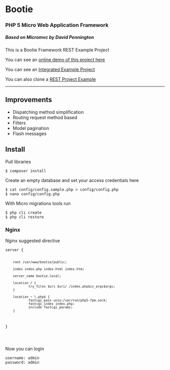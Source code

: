 <h1><i class='ion-ios-gear'></i> Bootie</h1>

<h3>PHP 5 Micro Web Application Framework</h3>
<h5>Based on Micromvc by David Pennington</h5>
<p>This is a Bootie Framework REST Example Project</p>
<p>You can see an <a href="http://bootie.devmeta.net">online demo of this project here</a></p>
<p>You can see an <a href="https://github.com/martinfree/BootieProject">Integrated Example Project</a></p>
<p>You can also clone a <a href="https://github.com/martinfree/BootieREST">REST Project Example</a></p>
<hr>
<h2>Improvements</h2>
<ul>
<li>Dispatching method simplification</li>
<li>Routing request method based</li>
<li>Filters</li>
<li>Model pagination</li>
<li>Flash messages</li>
</ul>

<h2>Install</h2>

<p> Pull libraries</p>
<pre><code data-language="shell">$ composer install
</code></pre>

<p> Create an empty database and set your access credentials here</p>
<pre><code data-language="shell">$ cat config/config.sample.php > config/config.php
$ nano config/config.php
</code></pre>

<p>With Micro migrations tools run</p>
<pre><code data-language="shell">$ php cli create
$ php cli restore
</code></pre>

<h3>Nginx</h3>
<p>Nginx suggested directive</p>
<pre data-language="shell"><code>server {

        root /var/www/bootie/public;

        index index.php index.html index.htm;

        server_name bootie.local;

        location / {
                try_files $uri $uri/ /index.php$is_args$args;
        }

        location ~ \.php$ {
                fastcgi_pass unix:/var/run/php5-fpm.sock;
                fastcgi_index index.php;
                include fastcgi_params;
        }
}

</code></pre>

<p>Now you can login</p>
<pre><code data-language="shell">username: admin
password: admin
</code></pre>
